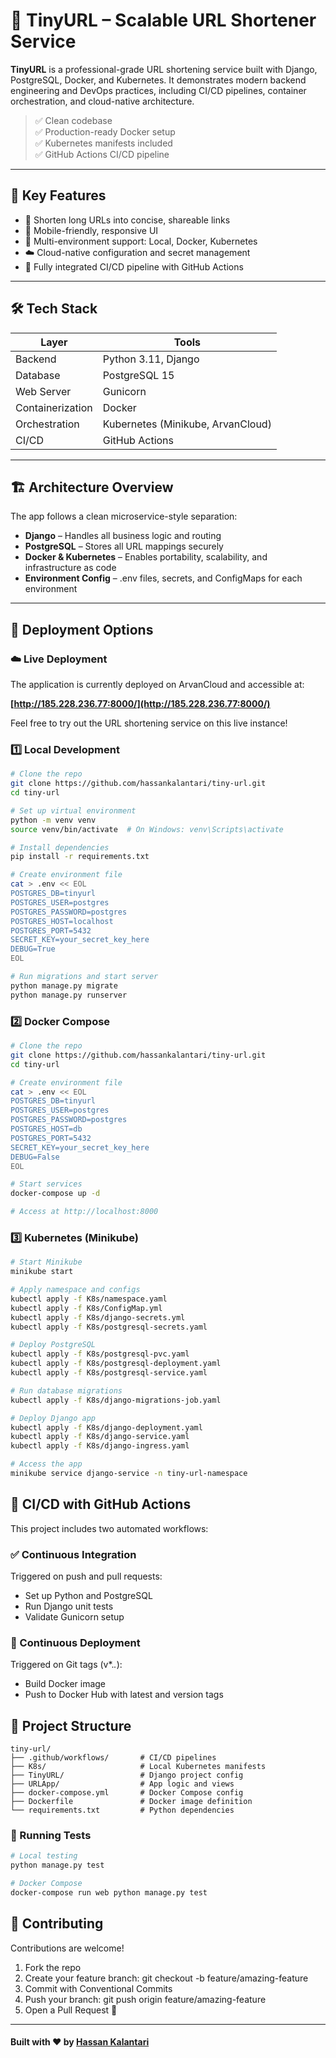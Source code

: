 # 🔗 TinyURL – Scalable URL Shortener Service

**TinyURL** is a professional-grade URL shortening service built with Django, PostgreSQL, Docker, and Kubernetes. It demonstrates modern backend engineering and DevOps practices, including CI/CD pipelines, container orchestration, and cloud-native architecture.

> ✅ Clean codebase  
> ✅ Production-ready Docker setup  
> ✅ Kubernetes manifests included  
> ✅ GitHub Actions CI/CD pipeline  

---

## 🚀 Key Features

- 🔗 Shorten long URLs into concise, shareable links
- 📱 Mobile-friendly, responsive UI
- 🐳 Multi-environment support: Local, Docker, Kubernetes
- ☁️ Cloud-native configuration and secret management
- 🔄 Fully integrated CI/CD pipeline with GitHub Actions

---

## 🛠️ Tech Stack

| Layer         | Tools                          |
|---------------|--------------------------------|
| Backend       | Python 3.11, Django             |
| Database      | PostgreSQL 15                  |
| Web Server    | Gunicorn                        |
| Containerization | Docker                      |
| Orchestration | Kubernetes (Minikube, ArvanCloud) |
| CI/CD         | GitHub Actions                 |

---

## 🏗️ Architecture Overview

The app follows a clean microservice-style separation:

- **Django** – Handles all business logic and routing
- **PostgreSQL** – Stores all URL mappings securely
- **Docker & Kubernetes** – Enables portability, scalability, and infrastructure as code
- **Environment Config** – .env files, secrets, and ConfigMaps for each environment

---

## 🚀 Deployment Options

### ☁️ Live Deployment

The application is currently deployed on ArvanCloud and accessible at:

**[http://185.228.236.77:8000/](http://185.228.236.77:8000/)**

Feel free to try out the URL shortening service on this live instance!

### 1️⃣ Local Development

```bash
# Clone the repo
git clone https://github.com/hassankalantari/tiny-url.git
cd tiny-url

# Set up virtual environment
python -m venv venv
source venv/bin/activate  # On Windows: venv\Scripts\activate

# Install dependencies
pip install -r requirements.txt

# Create environment file
cat > .env << EOL
POSTGRES_DB=tinyurl
POSTGRES_USER=postgres
POSTGRES_PASSWORD=postgres
POSTGRES_HOST=localhost
POSTGRES_PORT=5432
SECRET_KEY=your_secret_key_here
DEBUG=True
EOL

# Run migrations and start server
python manage.py migrate
python manage.py runserver
```

### 2️⃣ Docker Compose
```bash
# Clone the repo
git clone https://github.com/hassankalantari/tiny-url.git
cd tiny-url

# Create environment file
cat > .env << EOL
POSTGRES_DB=tinyurl
POSTGRES_USER=postgres
POSTGRES_PASSWORD=postgres
POSTGRES_HOST=db
POSTGRES_PORT=5432
SECRET_KEY=your_secret_key_here
DEBUG=False
EOL

# Start services
docker-compose up -d

# Access at http://localhost:8000
```

### 3️⃣ Kubernetes (Minikube)
```bash
# Start Minikube
minikube start

# Apply namespace and configs
kubectl apply -f K8s/namespace.yaml
kubectl apply -f K8s/ConfigMap.yml
kubectl apply -f K8s/django-secrets.yml
kubectl apply -f K8s/postgresql-secrets.yaml

# Deploy PostgreSQL
kubectl apply -f K8s/postgresql-pvc.yaml
kubectl apply -f K8s/postgresql-deployment.yaml
kubectl apply -f K8s/postgresql-service.yaml

# Run database migrations
kubectl apply -f K8s/django-migrations-job.yaml

# Deploy Django app
kubectl apply -f K8s/django-deployment.yaml
kubectl apply -f K8s/django-service.yaml
kubectl apply -f K8s/django-ingress.yaml

# Access the app
minikube service django-service -n tiny-url-namespace
```

## 🔄 CI/CD with GitHub Actions
This project includes two automated workflows:

### ✅ Continuous Integration
Triggered on push and pull requests:
- Set up Python and PostgreSQL
- Run Django unit tests
- Validate Gunicorn setup

### 🚀 Continuous Deployment

Triggered on Git tags (v*.*.*):
- Build Docker image
- Push to Docker Hub with latest and version tags

## 📁 Project Structure
```
tiny-url/
├── .github/workflows/       # CI/CD pipelines
├── K8s/                     # Local Kubernetes manifests
├── TinyURL/                 # Django project config
├── URLApp/                  # App logic and views
├── docker-compose.yml       # Docker Compose config
├── Dockerfile               # Docker image definition
└── requirements.txt         # Python dependencies
```

### 🧪 Running Tests
```bash
# Local testing
python manage.py test

# Docker Compose
docker-compose run web python manage.py test
```

## 🤝 Contributing
Contributions are welcome!
1.	Fork the repo
2.	Create your feature branch: git checkout -b feature/amazing-feature
3.	Commit with Conventional Commits
4.	Push your branch: git push origin feature/amazing-feature
5.	Open a Pull Request 🚀
---
#### Built with ❤️ by [Hassan Kalantari](https://github.com/hassankalantari)
